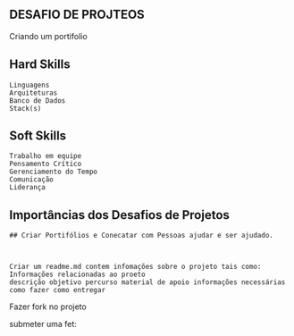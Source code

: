 ## DESAFIO DE PROJTEOS
Criando um portifolio




## Hard Skills
    Linguagens
    Arquiteturas
    Banco de Dados
    Stack(s)


## Soft Skills
    Trabalho em equipe
    Pensamento Crítico
    Gerenciamento do Tempo
    Comunicação
    Liderança

## Importâncias dos Desafios de Projetos
    ## Criar Portifólios e Conecatar com Pessoas ajudar e ser ajudado.

   

    Criar um readme.md contem infomações sobre o projeto tais como:
    Informações relacionadas ao proeto
    descrição objetivo percurso material de apoio informações necessárias como fazer como entregar


 Fazer fork no projeto 

 submeter uma fet:



